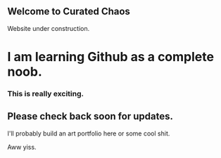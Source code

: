 ## Welcome to Curated Chaos

Website under construction. 

# I am learning Github as a complete noob.
### This is really exciting. 
## Please check back soon for updates.

I'll probably build an art portfolio here or some cool shit. 

Aww yiss. 
